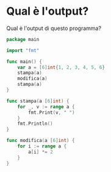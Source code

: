 # Qual è l'output?

Qual è l'output di questo programma?

```go
package main

import "fmt"

func main() {
	var a = [6]int{1, 2, 3, 4, 5, 6}
	stampa(a)
	modifica(a)
	stampa(a)
}

func stampa(a [6]int) {
	for _, v := range a {
		fmt.Print(v, " ")
	}
	fmt.Println()
}

func modifica(a [6]int) {
	for i := range a {
		a[i] *= 2
	}
}
```